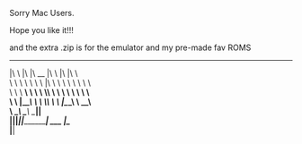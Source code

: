Sorry Mac Users.





Hope you like it!!!


and the extra .zip is for the emulator and my pre-made fav ROMS









 ___       __   ________  ___       __   ___       
|\  \     |\  \|\   __  \|\  \     |\  \|\  \      
\ \  \    \ \  \ \  \|\  \ \  \    \ \  \ \  \     
 \ \  \  __\ \  \ \  \\\  \ \  \  __\ \  \ \  \    
  \ \  \|\__\_\  \ \  \\\  \ \  \|\__\_\  \ \__\   
   \ \____________\ \_______\ \____________\|__|   
    \|____________|\|_______|\|____________|   ___ 
                                              |\__\
                                              \|__|

